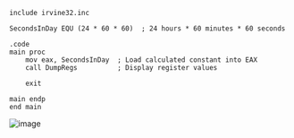 ```
include irvine32.inc

SecondsInDay EQU (24 * 60 * 60)  ; 24 hours * 60 minutes * 60 seconds

.code
main proc
    mov eax, SecondsInDay  ; Load calculated constant into EAX
    call DumpRegs          ; Display register values     

    exit 

main endp
end main
```

![image](https://github.com/user-attachments/assets/83a486fe-1634-4c02-a770-8ae790bc2714)
